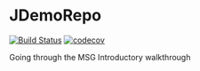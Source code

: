 # JDemoRepo
[![Build Status](https://travis-ci.org/JohnnyC1423/JDemoRepo.svg?branch=master)](https://travis-ci.org/JohnnyC1423/JDemoRepo)
[![codecov](https://codecov.io/gh/JohnnyC1423/JDemoRepo/branch/master/graph/badge.svg)](https://codecov.io/gh/JohnnyC1423/JDemoRepo)


Going through the MSG Introductory walkthrough
